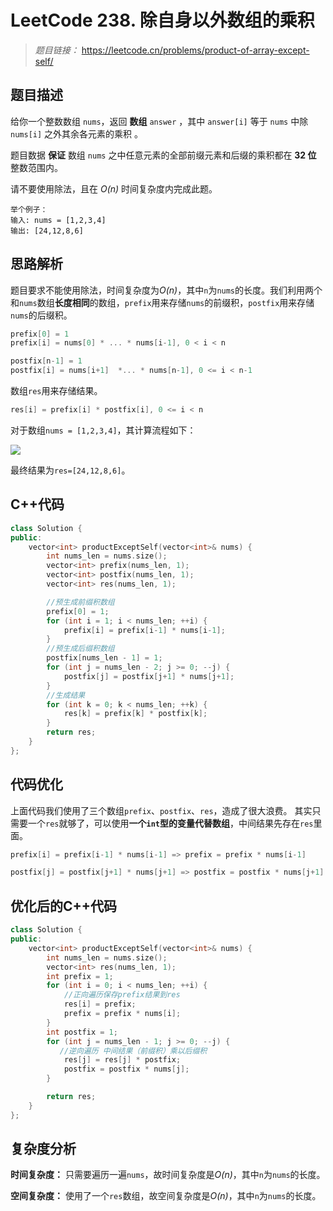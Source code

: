 # LeetCode 238. 除自身以外数组的乘积

> *题目链接：* https://leetcode.cn/problems/product-of-array-except-self/

## 题目描述

给你一个整数数组 `nums`，返回 **数组** `answer` ，其中 `answer[i]` 等于 `nums` 中除 `nums[i]` 之外其余各元素的乘积 。

题目数据 **保证** 数组 `nums` 之中任意元素的全部前缀元素和后缀的乘积都在  **32 位** 整数范围内。

请不要使用除法，且在 *O(n)* 时间复杂度内完成此题。

```
举个例子：
输入: nums = [1,2,3,4]
输出: [24,12,8,6]
```

## 思路解析

题目要求不能使用除法，时间复杂度为*O(n)*，其中`n`为`nums`的长度。我们利用两个和`nums`数组**长度相同**的数组，`prefix`用来存储`nums`的前缀积，`postfix`用来存储`nums`的后缀积。

```cpp
prefix[0] = 1
prefix[i] = nums[0] * ... * nums[i-1], 0 < i < n

postfix[n-1] = 1
postfix[i] = nums[i+1]  *... * nums[n-1], 0 <= i < n-1 
```

数组`res`用来存储结果。

```cpp
res[i] = prefix[i] * postfix[i], 0 <= i < n 
```

对于数组`nums = [1,2,3,4]`，其计算流程如下：

![](https://gitee.com/ldtech007/picture/raw/master/pic/lc-0238-01.png)

最终结果为`res=[24,12,8,6]`。

## C++代码

```cpp
class Solution {
public:
    vector<int> productExceptSelf(vector<int>& nums) {
        int nums_len = nums.size();
        vector<int> prefix(nums_len, 1);
        vector<int> postfix(nums_len, 1);
        vector<int> res(nums_len, 1);

        //预生成前缀积数组
        prefix[0] = 1;
        for (int i = 1; i < nums_len; ++i) {
            prefix[i] = prefix[i-1] * nums[i-1];
        }
        //预生成后缀积数组
        postfix[nums_len - 1] = 1;
        for (int j = nums_len - 2; j >= 0; --j) {
            postfix[j] = postfix[j+1] * nums[j+1];
        }
        //生成结果
        for (int k = 0; k < nums_len; ++k) {
            res[k] = prefix[k] * postfix[k];
        }
        return res;
    }
};
```
## 代码优化

上面代码我们使用了三个数组`prefix`、`postfix`、`res`，造成了很大浪费。 其实只需要一个`res`就够了，可以使用**一个`int`型的变量代替数组**，中间结果先存在`res`里面。

```cpp
prefix[i] = prefix[i-1] * nums[i-1] => prefix = prefix * nums[i-1]

postfix[j] = postfix[j+1] * nums[j+1] => postfix = postfix * nums[j+1]
```
## 优化后的C++代码

```cpp
class Solution {
public:
    vector<int> productExceptSelf(vector<int>& nums) {
        int nums_len = nums.size();
        vector<int> res(nums_len, 1);
        int prefix = 1;
        for (int i = 0; i < nums_len; ++i) {
            //正向遍历保存prefix结果到res
            res[i] = prefix;
            prefix = prefix * nums[i];
        }
        int postfix = 1;
        for (int j = nums_len - 1; j >= 0; --j) {
           //逆向遍历 中间结果（前缀积）乘以后缀积
            res[j] = res[j] * postfix;
            postfix = postfix * nums[j];
        }

        return res;
    }
};
```
## 复杂度分析

**时间复杂度：** 只需要遍历一遍`nums`，故时间复杂度是*O(n)*，其中`n`为`nums`的长度。

**空间复杂度：** 使用了一个`res`数组，故空间复杂度是*O(n)*，其中`n`为`nums`的长度。
